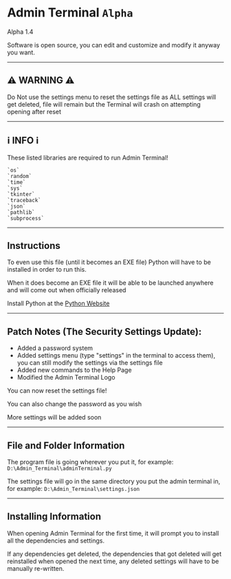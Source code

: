 # Admin Terminal `Alpha`

Alpha 1.4

Software is open source, you can edit and customize and modify it anyway you want.

---

## ⚠️ WARNING ⚠️

Do Not use the settings menu to reset the settings file as ALL settings will get deleted, file will remain but the Terminal will crash on attempting opening after reset

---

## ℹ️ INFO ℹ️
These listed libraries are required to run Admin Terminal!

    `os`
    `random`
    `time`
    `sys`
    `tkinter`
    `traceback`
    `json`
    `pathlib`
    `subprocess`

---

## Instructions

To even use this file (until it becomes an EXE file) Python will have to be installed in order to run this.

When it does become an EXE file it will be able to be launched anywhere and will come out when officially released

Install Python at the [Python Website](https://www.python.org)

---

## Patch Notes (The Security Settings Update):
- Added a password system
- Added settings menu (type "settings" in the terminal to access them), you can still modify the settings via the settings file
- Added new commands to the Help Page
- Modified the Admin Terminal Logo

You can now reset the settings file!

You can also change the password as you wish

More settings will be added soon

---

## File and Folder Information

The program file is going wherever you put it, for example: `D:\Admin_Terminal\adminTerminal.py`

The settings file will go in the same directory you put the admin terminal in, for example: `D:\Admin_Terminal\settings.json`

---

## Installing Information

When opening Admin Terminal for the first time, it will prompt you to install all the dependencies and settings.

If any dependencies get deleted, the dependencies that got deleted will get reinstalled when opened the next time, any deleted settings will have to be manually re-written.
